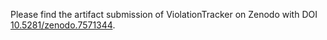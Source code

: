 Please find the artifact submission of ViolationTracker on Zenodo with DOI [10.5281/zenodo.7571344](https://doi.org/10.5281/zenodo.7571344). 
